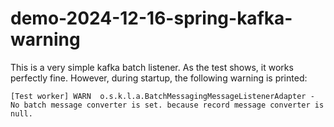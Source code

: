 # demo-2024-12-16-spring-kafka-warning

This is a very simple kafka batch listener. As the test shows, it works perfectly fine.
However, during startup, the following warning is printed:

```
[Test worker] WARN  o.s.k.l.a.BatchMessagingMessageListenerAdapter - No batch message converter is set. because record message converter is null.
```
